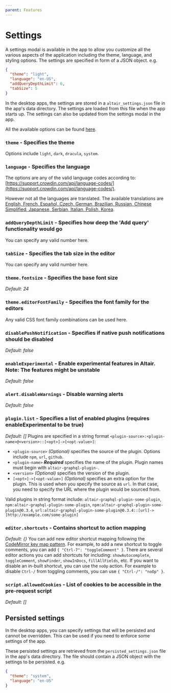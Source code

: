 ```yaml
---
parent: Features
---
```


# Settings

A settings modal is available in the app to allow you customize all the various aspects of the application including the theme, language, and styling options. The settings are specified in form of a JSON object. e.g.

```json
{
  "theme": "light",
  "language": "en-US",
  "addQueryDepthLimit": 6,
  "tabSize": 5
}
```

In the desktop apps, the settings are stored in a `altair_settings.json` file in the app's data directory. The settings are loaded from this file when the app starts up. The settings can also be updated from the settings modal in the app.

All the available options can be found [here](/api/core/types/state/settings.interfaces/interfaces/SettingsState).

### `theme` - Specifies the theme

Options include `light`, `dark`, `dracula`, `system`.

### `language` - Specifies the language

The options are any of the valid language codes according to: [https://support.crowdin.com/api/language-codes/](https://support.crowdin.com/api/language-codes/).

However not all the languages are translated. The available translations are [English, French, Español, Czech, German, Brazilian, Russian, Chinese Simplified, Japanese, Serbian, Italian, Polish, Korea](https://crowdin.com/project/altair-gql).

### `addQueryDepthLimit` - Specifies how deep the 'Add query' functionality would go

You can specify any valid number here.

### `tabSize` - Specifies the tab size in the editor

You can specify any valid number here.

### `theme.fontsize` - Specifies the base font size

_Default: 24_

### `theme.editorFontFamily` - Specifies the font family for the editors

Any valid CSS font family combinations can be used here.

### `disablePushNotification` - Specifies if native push notifications should be disabled

_Default: false_

### `enableExperimental` - Enable experimental features in Altair. Note: The features might be unstable

_Default: false_

### `alert.disableWarnings` - Disable warning alerts

_Default: false_

### `plugin.list` - Specifies a list of enabled plugins (requires enableExperimental to be true)

_Default: []_
Plugins are specified in a string format `<plugin-source>:<plugin-name>@<version>::[<opt>]->[<opt-value>]`:

- `<plugin-source>` _(Optional)_ specifies the source of the plugin. Options include `npm`, `url`, `github`.
- `<plugin-name>` **_Required_** specifies the name of the plugin. Plugin names must begin with `altair-graphql-plugin-`.
- `<version>` _(Optional)_ specifies the version of the plugin.
- `[<opt>]->[<opt-value>]` _(Optional)_ specifies an extra option for the plugin. This is used when you specify the source as `url`. In that case, you need to specify the URL where the plugin would be sourced from.

Valid plugins in string format include: `altair-graphql-plugin-some-plugin`, `npm:altair-graphql-plugin-some-plugin`, `npm:altair-graphql-plugin-some-plugin@0.3.4`, `url:altair-graphql-plugin-some-plugin@0.3.4::[url]->[http://example.com/some-plugin]`

### `editor.shortcuts` - Contains shortcut to action mapping

_Default: {}_
You can add new editor shortcut mapping following the [CodeMirror key map pattern](https://codemirror.net/doc/manual.html#keymaps). For example, to add a new shortcut to toggle comments, you can add `{ "Ctrl-7": "toggleComment" }`. There are several editor actions you can add shortcuts for including: `showAutocomplete`, `toggleComment`, `showFinder`, `showInDocs`, `fillAllFields`, etc. If you want to disable an in-built shortcut, you can use the `noOp` action. For example to disable `Ctrl-/` from toggling comments, you can use `{ "Ctrl-/": "noOp" }`.

### `script.allowedCookies` - List of cookies to be accessible in the pre-request script

_Default: []_

## Persisted settings

In the desktop apps, you can specify settings that will be persisted and cannot be overridden. This can be used if you need to enforce some settings of the app.

These persisted settings are retrieved from the `persisted_settings.json` file in the app's data directory. The file should contain a JSON object with the settings to be persisted. e.g.

```json
{
  "theme": "system",
  "language": "en-US"
}
```
